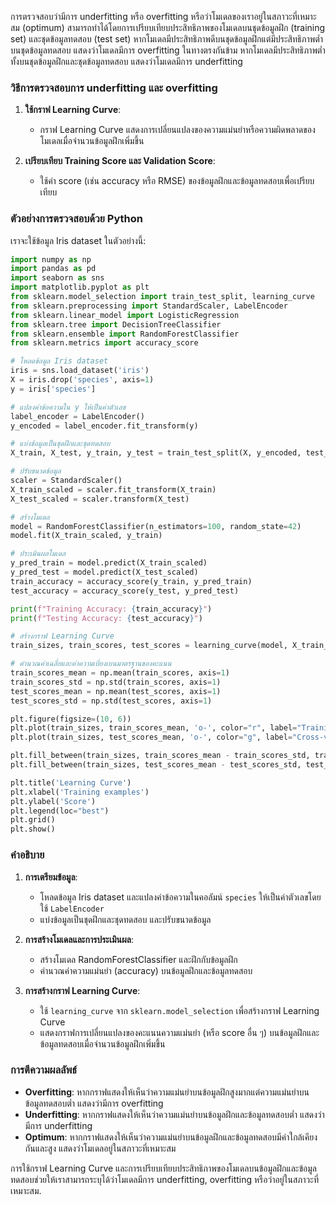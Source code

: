 การตรวจสอบว่ามีการ underfitting หรือ overfitting หรือว่าโมเดลของเราอยู่ในสภาวะที่เหมาะสม (optimum) สามารถทำได้โดยการเปรียบเทียบประสิทธิภาพของโมเดลบนชุดข้อมูลฝึก (training set) และชุดข้อมูลทดสอบ (test set) หากโมเดลมีประสิทธิภาพดีบนชุดข้อมูลฝึกแต่มีประสิทธิภาพต่ำบนชุดข้อมูลทดสอบ แสดงว่าโมเดลมีการ overfitting ในทางตรงกันข้าม หากโมเดลมีประสิทธิภาพต่ำทั้งบนชุดข้อมูลฝึกและชุดข้อมูลทดสอบ แสดงว่าโมเดลมีการ underfitting

### วิธีการตรวจสอบการ underfitting และ overfitting

1. **ใช้กราฟ Learning Curve**:
    - กราฟ Learning Curve แสดงการเปลี่ยนแปลงของความแม่นยำหรือความผิดพลาดของโมเดลเมื่อจำนวนข้อมูลฝึกเพิ่มขึ้น

2. **เปรียบเทียบ Training Score และ Validation Score**:
    - ใช้ค่า score (เช่น accuracy หรือ RMSE) ของข้อมูลฝึกและข้อมูลทดสอบเพื่อเปรียบเทียบ

### ตัวอย่างการตรวจสอบด้วย Python

เราจะใช้ข้อมูล Iris dataset ในตัวอย่างนี้:

```python
import numpy as np
import pandas as pd
import seaborn as sns
import matplotlib.pyplot as plt
from sklearn.model_selection import train_test_split, learning_curve
from sklearn.preprocessing import StandardScaler, LabelEncoder
from sklearn.linear_model import LogisticRegression
from sklearn.tree import DecisionTreeClassifier
from sklearn.ensemble import RandomForestClassifier
from sklearn.metrics import accuracy_score

# โหลดข้อมูล Iris dataset
iris = sns.load_dataset('iris')
X = iris.drop('species', axis=1)
y = iris['species']

# แปลงค่าข้อความใน y ให้เป็นค่าตัวเลข
label_encoder = LabelEncoder()
y_encoded = label_encoder.fit_transform(y)

# แบ่งข้อมูลเป็นชุดฝึกและชุดทดสอบ
X_train, X_test, y_train, y_test = train_test_split(X, y_encoded, test_size=0.3, random_state=42)

# ปรับขนาดข้อมูล
scaler = StandardScaler()
X_train_scaled = scaler.fit_transform(X_train)
X_test_scaled = scaler.transform(X_test)

# สร้างโมเดล
model = RandomForestClassifier(n_estimators=100, random_state=42)
model.fit(X_train_scaled, y_train)

# ประเมินผลโมเดล
y_pred_train = model.predict(X_train_scaled)
y_pred_test = model.predict(X_test_scaled)
train_accuracy = accuracy_score(y_train, y_pred_train)
test_accuracy = accuracy_score(y_test, y_pred_test)

print(f"Training Accuracy: {train_accuracy}")
print(f"Testing Accuracy: {test_accuracy}")

# สร้างกราฟ Learning Curve
train_sizes, train_scores, test_scores = learning_curve(model, X_train_scaled, y_train, cv=5, n_jobs=-1, train_sizes=np.linspace(0.1, 1.0, 10))

# คำนวณค่าเฉลี่ยและค่าความเบี่ยงเบนมาตรฐานของคะแนน
train_scores_mean = np.mean(train_scores, axis=1)
train_scores_std = np.std(train_scores, axis=1)
test_scores_mean = np.mean(test_scores, axis=1)
test_scores_std = np.std(test_scores, axis=1)

plt.figure(figsize=(10, 6))
plt.plot(train_sizes, train_scores_mean, 'o-', color="r", label="Training score")
plt.plot(train_sizes, test_scores_mean, 'o-', color="g", label="Cross-validation score")

plt.fill_between(train_sizes, train_scores_mean - train_scores_std, train_scores_mean + train_scores_std, alpha=0.1, color="r")
plt.fill_between(train_sizes, test_scores_mean - test_scores_std, test_scores_mean + test_scores_std, alpha=0.1, color="g")

plt.title('Learning Curve')
plt.xlabel('Training examples')
plt.ylabel('Score')
plt.legend(loc="best")
plt.grid()
plt.show()
```

### คำอธิบาย

1. **การเตรียมข้อมูล**:
   - โหลดข้อมูล Iris dataset และแปลงค่าข้อความในคอลัมน์ `species` ให้เป็นค่าตัวเลขโดยใช้ `LabelEncoder`
   - แบ่งข้อมูลเป็นชุดฝึกและชุดทดสอบ และปรับขนาดข้อมูล

2. **การสร้างโมเดลและการประเมินผล**:
   - สร้างโมเดล RandomForestClassifier และฝึกกับข้อมูลฝึก
   - คำนวณค่าความแม่นยำ (accuracy) บนข้อมูลฝึกและข้อมูลทดสอบ

3. **การสร้างกราฟ Learning Curve**:
   - ใช้ `learning_curve` จาก `sklearn.model_selection` เพื่อสร้างกราฟ Learning Curve
   - แสดงกราฟการเปลี่ยนแปลงของคะแนนความแม่นยำ (หรือ score อื่น ๆ) บนข้อมูลฝึกและข้อมูลทดสอบเมื่อจำนวนข้อมูลฝึกเพิ่มขึ้น

### การตีความผลลัพธ์

- **Overfitting**: หากกราฟแสดงให้เห็นว่าความแม่นยำบนข้อมูลฝึกสูงมากแต่ความแม่นยำบนข้อมูลทดสอบต่ำ แสดงว่ามีการ overfitting
- **Underfitting**: หากกราฟแสดงให้เห็นว่าความแม่นยำบนข้อมูลฝึกและข้อมูลทดสอบต่ำ แสดงว่ามีการ underfitting
- **Optimum**: หากกราฟแสดงให้เห็นว่าความแม่นยำบนข้อมูลฝึกและข้อมูลทดสอบมีค่าใกล้เคียงกันและสูง แสดงว่าโมเดลอยู่ในสภาวะที่เหมาะสม

การใช้กราฟ Learning Curve และการเปรียบเทียบประสิทธิภาพของโมเดลบนข้อมูลฝึกและข้อมูลทดสอบช่วยให้เราสามารถระบุได้ว่าโมเดลมีการ underfitting, overfitting หรือว่าอยู่ในสภาวะที่เหมาะสม.